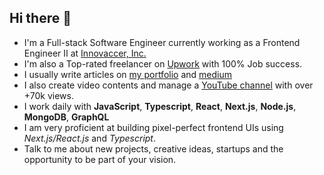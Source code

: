 ## Hi there 👋

+ I'm a Full-stack Software Engineer currently working as a Frontend Engineer II at [Innovaccer, Inc.](https://innovaccer.com/)
+ I'm also a Top-rated freelancer on [Upwork](https://upwork.com/) with 100% Job success.
+ I usually write articles on [my portfolio](https://awadieudonne.com/) and [medium](https://medium.com/@dieudonneawa7/)
+ I also create video contents and manage a [YouTube channel](https://www.youtube.com/channel/UC4Bh0roLmZn4RIYd4kcD7KQ) with over +70k views.
+ I work daily with **JavaScript**, **Typescript**, **React**, **Next.js**, **Node.js**, **MongoDB**, **GraphQL**
+ I am very proficient at building pixel-perfect frontend UIs using *Next.js/React.js* and *Typescript*.
+ Talk to me about new projects, creative ideas, startups and the opportunity to be part of your vision.
